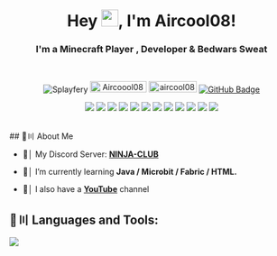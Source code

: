 <h1 align="center">Hey <img src="https://raw.githubusercontent.com/MartinHeinz/MartinHeinz/master/wave.gif" width="30px" height="30px">, I'm Aircool08!</h1>
<h3 align="center">I'm a Minecraft Player , Developer & Bedwars Sweat</h3>

<br>


<p align="center">
    <img src="https://img.shields.io/github/followers/aircool08?label=Github&logo=github&style=flat-square" alt="Splayfery">
        <a href="https://youtube.com/splayfer"><img src="https://img.shields.io/youtube/channel/views/UCGvcLOmPKMv4JstBZezFkHA?label=YouTube&logo=YouTube&style=flat-square" alt="Aircoool08" width="100" height="20"/></a>
    <a href="https://discord.gg/splayfer"><img src="https://img.shields.io/badge/Discord-7488cd?style=for-the-badge&logo=discord&logoColor=white" alt="aircool08" width="85" height="20"/></a>
    <a href="https://github.com/aircool08?tab=followers"><img src="https://img.shields.io/github/followers/Splayfery?label=Followers&style=social" alt="GitHub Badge"></a>
</p>

<p align="center">
<a href = "https://youtube.com/aircool08"><img src="https://img.icons8.com/fluent/48/000000/youtube.png"/></a>  
<a href = "https://twitch.tv/aircool08"><img src="https://img.icons8.com/fluent/48/000000/twitch.png"/></a>
<a href = "https://www.reddit.com/aircool08/"><img src="https://img.icons8.com/fluent/48/000000/reddit.png"/></a>  
<a href = "https://solo.to/aircool08"><img src="https://img.icons8.com/color/48/000000/linktree.png"/></a> 
<a href = "https://dsc.gg/aircool"><img src="https://img.icons8.com/color/48/000000/discord.png"/></a>   
<a href = "https://tiktok.com/aircool08"><img src="https://img.icons8.com/color/48/000000/tiktok.png"/></a> 
<a href = "https://gamerx.com/aircool08"><img src="https://img.icons8.com/color/48/000000/controller"/></a> 
<a href = "https://whatsapp.com/aircool08"><img src="https://img.icons8.com/color/48/000000/whatsapp.png"/></a> 
<a href = "https://meta.com/aircool08"><img src="https://img.icons8.com/color/48/000000/meta.png"/></a> 
<a href = "https://nintendo.com/aircool08"><img src="https://img.icons8.com/color/48/000000/nintendo"/></a>   
<a href = "https://playstation.com/aircool08"><img src="https://img.icons8.com/color/48/000000/ps"/></a>   
<a href = "https://xbox.com/aircool08"><img src="https://img.icons8.com/color/48/000000/xbox"/></a> 
</p>

<br>
## 🔎〣 About Me

- │ My Discord Server: **[NINJA-CLUB](https://dsc.gg/aircool)**

- 🌱│ I’m currently learning **Java / Microbit / Fabric / HTML.**

- 🎥│ I also have a **[YouTube](https://youtube.com/aircool)** channel

## 🚀〣 Languages and Tools:

![](https://skillicons.dev/icons?i=java,github,mysql,linux,bash,git,discord,bots)

<br/>